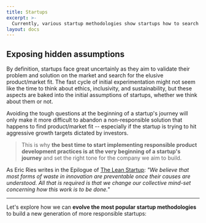 ```yaml
---
title: Startups
excerpt: >-
  Currently, various startup methodologies show startups how to search for their product/market fit without factoring in the social and planetary costs of their chosen business models. By including these hidden costs, we can teach a new generation of startups to innovate with more responsible business models.
layout: docs
---
```


## Exposing hidden assumptions

By definition, startups face great uncertainly as they aim to validate their problem and solution on the market and search for the elusive product/market fit. The fast cycle of initial experimentation might not seem like the time to think about ethics, inclusivity, and sustainability, but these aspects are baked into the initial assumptions of startups, whether we think about them or not. 

Avoiding the tough questions at the beginning of a startup's journey will only make it more difficult to abandon a non-responsible solution that happens to find product/market fit -- especially if the startup is trying to hit aggressive growth targets dictated by investors. 

> This is why **the best time to start implementing responsible product development practices is at the very beginning of a startup's journey** and set the right tone for the company we aim to build.

As Eric Ries writes in the Epilogue of [The Lean Startup](http://theleanstartup.com/book): *"We believe that most forms of waste in innovation are preventable once their causes are understood. All that is required is that we change our collective mind-set concerning how this work is to be done."*

***

Let's explore how we can **evolve the most popular startup methodologies** to build a new generation of more responsible startups: